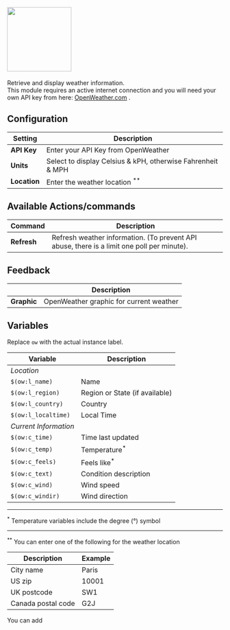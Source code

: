 ## <a href="https://openweathermap.org/"> <img src="https://openweathermap.org/themes/openweathermap/assets/img/logo_white_cropped.png" width=150></a>

Retrieve and display weather information. <br>
This module requires an active internet connection and you will need your own API key from here: <a href="https://openweathermap.org/home/sign_up" title="OpenWeather">OpenWeather.com</a>
.<br>


## Configuration
**Setting** | **Description**
-----------------|---------------
**API Key** | Enter your API Key from OpenWeather
**Units** | Select to display Celsius & kPH, otherwise Fahrenheit & MPH
**Location** | Enter the weather location <sup>**</sup>

## Available Actions/commands
**Command** | **Description**
---|---
**Refresh** | Refresh weather information. (To prevent API abuse, there is a limit one poll per minute).

## Feedback
&nbsp; | **Description**
---|---
**Graphic** | OpenWeather graphic for current weather

## Variables
Replace `ow` with the actual instance label.

**Variable** | **Description**
---|---
*Location* | &nbsp;
`$(ow:l_name)` | Name
`$(ow:l_region)` | Region or State (if available)
`$(ow:l_country)` | Country
`$(ow:l_localtime)` | Local Time
*Current Information* | &nbsp;
`$(ow:c_time)` | Time last updated
`$(ow:c_temp)` | Temperature<sup>*</sup>
`$(ow:c_feels)` | Feels like<sup>*</sup>
`$(ow:c_text)` | Condition description
`$(ow:c_wind)` | Wind speed
`$(ow:c_windir)` | Wind direction

---
<sup>*</sup> Temperature variables include the degree (°) symbol

---
<sup>**</sup>  You can enter one of the following for the weather location

**Description** | **Example**
---|---
City name | Paris
US zip | 10001
UK postcode | SW1
Canada postal code | G2J

You can add 